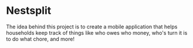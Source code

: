 # Nestsplit

The idea behind this project is to create a mobile application that helps households keep track of things like who owes who money,
who's turn it is to do what chore, and more!
